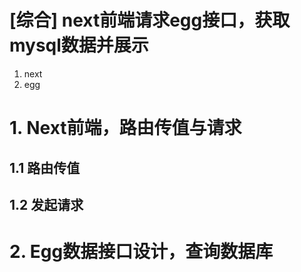 
# [综合] next前端请求egg接口，获取mysql数据并展示

1. next
2. egg


# 1. Next前端，路由传值与请求
## 1.1 路由传值

## 1.2 发起请求






# 2. Egg数据接口设计，查询数据库
